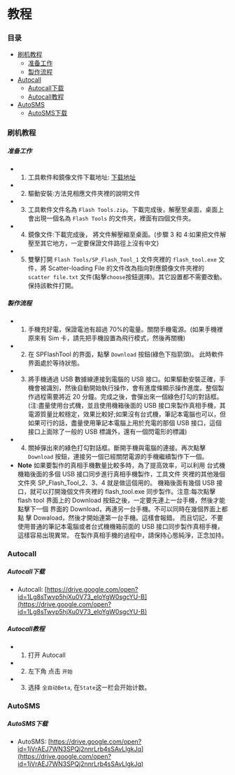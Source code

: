 # 教程

### 目录
* [刷机教程](#刷机教程)
    - [准备工作](#准备工作)
    - [製作流程](#製作流程)
* [Autocall](#Autocall)
    - [Autocall下载](#Autocall下载)
    - [Autocall教程](#Autocall教程)
* [AutoSMS](#AutoSMS)
    - [AutoSMS下载](#AutoSMS下载)

### 刷机教程

##### 准备工作
- 1. 工具軟件和鏡像文件下載地址: [下载地址](https://drive.google.com/open?id=1jNNt1J-vHAFDy5WqQhr8e7xdBKbYqsna)
- 2. 驅動安裝:方法見相應文件夾裡的說明文件
- 3. 工具軟件文件名為 `Flash Tools.zip`。下載完成後，解壓至桌面，桌面上會出現一個名為 `Flash Tools` 的文件夾，裡面有四個文件夾。
- 4. 鏡像文件:下載完成後， 將文件解壓縮至桌面。(步驟 3 和 4:如果把文件解壓至其它地方，一定要保證文件路徑上沒有中文)
- 5. 雙擊打開 `Flash Tools/SP_Flash_Tool_1` 文件夾裡的 `flash_tool.exe` 文件，將 Scatter-loading File 的文件改為指向對應鏡像文件夾裡的 `scatter file.txt` 文件(點擊`choose`按鈕選擇)。其它設置都不需要改動。保持該軟件打開。

##### 製作流程

- 1. 手機充好電，保證電池有超過 70%的電量。關閉手機電源。(如果手機裡原來有 Sim 卡，請先把手機設置為飛行模式，然後再關機)
- 2. 在 SPFlashTool 的界面，點擊 `Download` 按鈕(綠色下指箭頭)。 此時軟件界面處於等待狀態。
- 3. 將手機通過 USB 數據線連接到電腦的 USB 接口。如果驅動安裝正確，手機會被識別，然後自動開始執行操作，會有進度條顯示操作進度。整個製作過程需要將近 20 分鐘。完成之後，會彈出來一個綠色打勾的對話框。(注:盡量使用台式機，並且使用機箱後面的 USB 接口來製作真相手機，其電源質量比較穩定，效果比較好;如果沒有台式機，筆記本電腦也可以，但如果可行的話，盡量使用筆記本電腦上用於充電的那個 USB 接口，這個接口上面除了一般的 USB 標識外，還有一個閃電形的標識)
- 4. 關掉彈出來的綠色打勾對話框。斷開手機與電腦的連接。再次點擊 `Download` 按鈕，連接另一個已經關閉電源的手機繼續製作下一個。
- **Note** 如果要製作的真相手機數量比較多時，為了提高效率，可以利用 台式機機箱後面的多個 USB 接口同步進行真相手機製作，工具文件 夾裡的其他幾個文件夾 SP_Flash_Tool_2、3、4 就是做這個用的。 機箱後面有幾個 USB 接口，就可以打開幾個文件夾裡的 flash_tool.exe 同步製作。注意:每次點擊 flash tool 界面上的 Download 按鈕之後，一定要先連上一台手機，然後才能點擊下一個 界面的 Download，再連另一台手機。不可以同時在幾個界面上都點 擊 Dowaload，然後才開始連第一台手機。這樣會報錯。
而且切記，不要使用普通的筆記本電腦或者台式機機箱前面的 USB 接口同步製作真相手機，這樣容易出現異常。
在製作真相手機的過程中，請保持心態純淨，正念加持。

### Autocall

##### Autocall下载
- Autocall: [https://drive.google.com/open?id=1Lg8sTwvp5hjXu0V73_eIoYgW0sgcYU-B](https://drive.google.com/open?id=1Lg8sTwvp5hjXu0V73_eIoYgW0sgcYU-B)

##### Autocall教程
- 1. 打开 Autocall
- 2. 左下角 点击 `开始`
- 3. 选择 `全自动Beta`, 在`State`这一栏会开始计数。

### AutoSMS

##### AutoSMS下载
- AutoSMS: [https://drive.google.com/open?id=1jVrAEJ7WN3SPQj2nnrLrb4sSAvLlgkJq](https://drive.google.com/open?id=1jVrAEJ7WN3SPQj2nnrLrb4sSAvLlgkJq)
